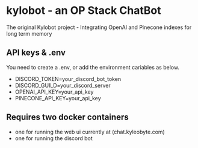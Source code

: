 # kylobot - an OP Stack ChatBot
The original Kylobot project -  Integrating  OpenAI and Pinecone indexes for long term memory

## API keys & .env
You need to create a .env, or add the environment cariables as below. 

- DISCORD_TOKEN=your_discord_bot_token 
- DISCORD_GUILD=your_discord_server 
- OPENAI_API_KEY=your_api_key 
- PINECONE_API_KEY=your_api_key 

## Requires two docker containers
 - one for running the web ui currently at (chat.kyleobyte.com)
 - one for running the discord bot
 


